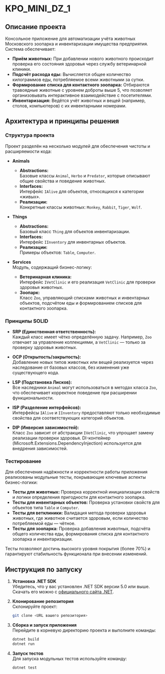 # KPO_MINI_DZ_1

## Описание проекта

Консольное приложение для автоматизации учёта животных Московского зоопарка и инвентаризации имущества предприятия. Система обеспечивает:

- **Приём животных:** При добавлении нового животного происходит проверка его состояния здоровья через службу ветеринарной клиники.
- **Подсчёт расхода еды:** Вычисляется общее количество килограммов еды, потребляемое всеми животными за сутки.
- **Формирование списка для контактного зоопарка:** Отбираются травоядные животные с уровнем доброты выше 5, что позволяет организовывать интерактивное взаимодействие с посетителями.
- **Инвентаризация:** Ведётся учёт животных и вещей (например, столов, компьютеров) с их инвентарными номерами.

## Архитектура и принципы решения

### Структура проекта

Проект разделён на несколько модулей для обеспечения чистоты и расширяемости кода:

- **Animals**  
  - **Abstractions:**  
    Базовые классы `Animal`, `Herbo` и `Predator`, которые описывают общие свойства и поведение животных.
  - **Interfaces:**  
    Интерфейс `IAlive` для объектов, относящихся к категории «живых».
  - **Реализации:**  
    Конкретные классы животных: `Monkey`, `Rabbit`, `Tiger`, `Wolf`.

- **Things**  
  - **Abstractions:**  
    Базовый класс `Thing` для объектов инвентаризации.
  - **Interfaces:**  
    Интерфейс `IInventory` для инвентарных объектов.
  - **Реализации:**  
    Примеры объектов: `Table`, `Computer`.

- **Services**  
  Модуль, содержащий бизнес-логику:
  - **Ветеринарная клиника:**  
    Интерфейс `IVetClinic` и его реализация `VetClinic` для проверки здоровья животных.
  - **Зоопарк:**  
    Класс `Zoo`, управляющий списками животных и инвентарных объектов, подсчётом еды и формированием списков для контактного зоопарка.

### Принципы SOLID

- **SRP (Единственная ответственность):**  
  Каждый класс имеет чётко определённую задачу. Например, `Zoo` отвечает за управление коллекциями, а `VetClinic` — только за проверку здоровья животных.

- **OCP (Открытость/закрытость):**  
  Добавление новых типов животных или вещей реализуется через наследование от базовых классов, без изменения уже существующего кода.

- **LSP (Подстановка Лисков):**  
  Все наследники `Animal` могут использоваться в методах класса `Zoo`, что обеспечивает корректное поведение при расширении функциональности.

- **ISP (Разделение интерфейсов):**  
  Интерфейсы `IAlive` и `IInventory` предоставляют только необходимые свойства для соответствующих категорий объектов.

- **DIP (Инверсия зависимостей):**  
  Класс `Zoo` зависит от абстракции `IVetClinic`, что упрощает замену реализации проверки здоровья. DI-контейнер (Microsoft.Extensions.DependencyInjection) используется для внедрения зависимостей.

### Тестирование

Для обеспечения надёжности и корректности работы приложения реализованы модульные тесты, покрывающие ключевые аспекты бизнес-логики:
- **Тесты для животных:** Проверка корректной инициализации свойств и логики определения пригодности для контактного зоопарка.
- **Тесты для инвентарных объектов:** Проверка установки свойств для объектов типа `Table` и `Computer`.
- **Тесты для ветклиники:** Валидация метода проверки здоровья животных, где животное считается здоровым, если количество потребляемой еды — чётное.
- **Тесты для зоопарка:** Проверка добавления животных, подсчёта общего количества еды, формирования списка для контактного зоопарка и инвентаризации.

Тесты позволяют достичь высокого уровня покрытия (более 70%) и гарантируют стабильность функционала при внесении изменений.

## Инструкция по запуску

1. **Установка .NET SDK**  
   Убедитесь, что у вас установлен .NET SDK версии 5.0 или выше. Скачать его можно с [официального сайта .NET](https://dotnet.microsoft.com/download).

2. **Клонирование репозитория**  
   Склонируйте проект:
   ```bash
   git clone <URL вашего репозитория>
   ```

3. **Сборка и запуск приложения**  
   Перейдите в корневую директорию проекта и выполните команды:
   ```bash
   dotnet build
   dotnet run
   ```

4. **Запуск тестов**  
   Для запуска модульных тестов используйте команду:
   ```bash
   dotnet test
   ```
